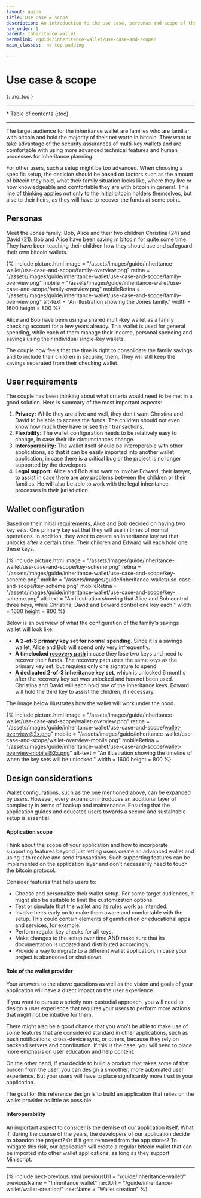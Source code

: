 ```yaml
---
layout: guide
title: Use case & scope
description: An introduction to the use case, personas and scope of the inheritance wallet.
nav_order: 1
parent: Inheritance wallet
permalink: /guide/inheritance-wallet/use-case-and-scope/
main_classes: -no-top-padding

---
```


<!--

Editor's notes

This page covers ....  

Illustration sources

https://www.figma.com/file/h5GP5v5dYfpXXfEUXf6nvC/Family-inheritance-wallet?type=design&node-id=5542%3A2119&mode=design&t=sBtcvrDzb8MPtWaK-1

-->

# Use case & scope 
{: .no_toc }

---

<div class="glossary-toc" markdown="1">
 * Table of contents
{:toc}
</div>

---

The target audience for the inheritance wallet are families who are familiar with bitcoin and hold the majority of their net worth in bitcoin. They want to take advantage of the security assurances of multi-key wallets and are comfortable with using more advanced technical features and human processes for inheritance planning.  

For other users, such a setup might be too advanced. When choosing a specific setup, the decision should be based on factors such as the amount of bitcoin they hold, what their family situation looks like, where they live or how knowledgeable and comfortable they are with bitcoin in general. This line of thinking applies not only to the initial bitcoin holders themselves, but also to their heirs, as they will have to recover the funds at some point.

## Personas
Meet the Jones family: Bob, Alice and their two children Christina (24) and David (21). Bob and Alice have been saving in bitcoin for quite some time. They have been teaching their children how they should use and safeguard their own bitcoin wallets. 

{% include picture.html
   image = "/assets/images/guide/inheritance-wallet/use-case-and-scope/family-overview.png"
   retina = "/assets/images/guide/inheritance-wallet/use-case-and-scope/family-overview.png"
   mobile = "/assets/images/guide/inheritance-wallet/use-case-and-scope/family-overview.png"
   mobileRetina = "/assets/images/guide/inheritance-wallet/use-case-and-scope/family-overview.png"
   alt-text = "An illustration showing the Jones family."
   width = 1600
   height = 800
%}

Alice and Bob have been using a shared multi-key wallet as a family checking account for a few years already. This wallet is used for general spending, while each of them manage their income, personal spending and savings using their individual single-key wallets. 

The couple now feels that the time is right to consolidate the family savings and to include their children in securing them. They will still keep the savings separated from their checking wallet.

## User requirements
The couple has been thinking about what criteria would need to be met in a good solution. Here is summary of the most important aspects:

1. **Privacy:** While they are alive and well, they don’t want Christina and David to be able to access the funds. The children should not even know how much they have or see their transactions.
2. **Flexibility:** The wallet configuration needs to be relatively easy to change, in case their life circumstances change.
3. **Interoperability:** The wallet itself should be interoperable with other applications, so that it can be easily imported into another wallet application, in case there is a critical bug or the project is no longer supported by the developers.
4. **Legal support:** Alice and Bob also want to involve Edward, their lawyer, to assist in case there are any problems between the children or their families. He will also be able to work with the legal inheritance processes in their jurisdiction.

## Wallet configuration
Based on their initial requirements, Alice and Bob decided on having two key sets. One primary key set that they will use in times of normal operations. In addition, they want to create an inheritance key set that unlocks after a certain time. Their children and Edward will each hold one these keys.  

{% include picture.html
   image = "/assets/images/guide/inheritance-wallet/use-case-and-scope/key-scheme.png"
   retina = "/assets/images/guide/inheritance-wallet/use-case-and-scope/key-scheme.png"
   mobile = "/assets/images/guide/inheritance-wallet/use-case-and-scope/key-scheme.png"
   mobileRetina = "/assets/images/guide/inheritance-wallet/use-case-and-scope/key-scheme.png"
   alt-text = "An illustration showing that Alice and Bob control three keys, while Christina, David and Edward control one key each."
   width = 1600
   height = 800
%}

Below is an overview of what the configuration of the family's savings wallet will look like:

- **A 2-of-3 primary key set for normal spending**. Since it is a savings wallet, Alice and Bob will spend only very infrequently.
- **A timelocked [recovery path](https://bitcoin.design/guide/savings-wallet/time-based-recovery/)** in case they lose two keys and need to recover their funds. The recovery path uses the same keys as the primary key set, but requires only one signature to spend.
- **A dedicated 2-of-3 inheritance key set**, which is unlocked 6 months after the recovery key set was unlocked and has not been used. Christina and David will each hold one of the inheritance keys. Edward will hold the third key to assist the children, if necessary.


The image below illustrates how the wallet will work under the hood.

{% include picture.html
   image = "/assets/images/guide/inheritance-wallet/use-case-and-scope/wallet-overview.png"
   retina = "/assets/images/guide/inheritance-wallet/use-case-and-scope/wallet-overview@2x.png"
   mobile = "/assets/images/guide/inheritance-wallet/use-case-and-scope/wallet-overview-mobile.png"
   mobileRetina = "/assets/images/guide/inheritance-wallet/use-case-and-scope/wallet-overview-mobile@2x.png"
   alt-text = "An illustration showing the timeline of when the key sets will be unlocked."
   width = 1600
   height = 800
%}

## Design considerations

Wallet configurations, such as the one mentioned above, can be expanded by users. However, every expansion introduces an additional layer of complexity in terms of backup and maintenance. Ensuring that the application guides and educates users towards a secure and sustainable setup is essential.

#### Application scope

Think about the scope of your application and how to incorporate supporting features beyond just letting users create an advanced wallet and using it to receive and send transactions. Such supporting features can be implemented on the application layer and don't necessarily need to touch the bitcoin protocol.

Consider features that help users to:

- Choose and personalize their wallet setup. For some target audiences, it might also be suitable to limit the customization options. 
- Test or simulate that the wallet and its rules work as intended.
- Involve heirs early on to make them aware and comfortable with the setup. This could contain elements of gamification or educational apps and services, for example. 
- Perform regular key checks for all keys. 
- Make changes to the setup over time AND make sure that its documentation is updated and distributed accordingly.
- Provide a way to migrate to a different wallet application, in case your project is abandoned or shut down.

#### Role of the wallet provider
Your answers to the above questions as well as the vision and goals of your application will have a direct impact on the user experience. 

If you want to pursue a strictly non-custodial approach, you will need to design a user experience that requires your users to perform more actions that might not be intuitive for them. 

There might also be a good chance that you won't be able to make use of some features that are considered standard in other applications, such as push notifications, cross-device sync, or others, because they rely on backend servers and coordination. If this is the case, you will need to place more emphasis on user education and help content. 

On the other hand, if you decide to build a product that takes some of that burden from the user, you can design a smoother, more automated user experience. But your users will have to place significantly more trust in your application.

The goal for this reference design is to build an application that relies on the wallet provider as little as possible. 

#### Interoperability

An important aspect to consider is the demise of our application itself. What if, during the course of the years, the developers of our application decide to abandon the project? Or if it gets removed from the app stores? To mitigate this risk, our application will create a regular bitcoin wallet that can be imported into other wallet applications, as long as they support Miniscript. 


---

{% include next-previous.html
   previousUrl = "/guide/inheritance-wallet/"
   previousName = "Inheritance wallet"
   nextUrl = "/guide/inheritance-wallet/wallet-creation/"
   nextName = "Wallet creation"
%}
